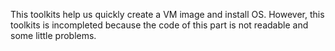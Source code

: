 This toolkits help us quickly create a VM image and install OS. 
However, this toolkits is incompleted because the code of this part is not readable and some little problems.
